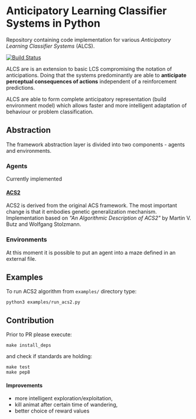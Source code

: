 # Anticipatory Learning Classifier Systems in Python
Repository containing code implementation for various *Anticipatory Learning Classifier Systems* (ALCS).

[![Build Status](https://travis-ci.org/khozzy/ACS.svg?branch=master)](https://travis-ci.org/khozzy/ACS)


ALCS are is an extension to basic LCS compromising the notation of anticipations. Doing that the systems predominantly are able to **anticipate perceptual consequences of actions** independent of a reinforcement predictions.
 
 ALCS are able to form complete anticipatory representation (build environment model) which allows faster
 and more intelligent adaptation of behaviour or problem classification.

## Abstraction
The framework abstraction layer is divided into two components - agents and environments.

### Agents
Currently implemented
#### [ACS2](acs/agent/acs2/ACS2.py)
ACS2 is derived from the original ACS framework. The most important change is that it embodies genetic generalization mechanism. Implementation based on *"An Algorithmic Description of ACS2"* by Martin V. Butz and Wolfgang Stolzmann.

### Environments
At this moment it is possible to put an agent into a maze defined in an external file.

## Examples
To run ACS2 algorithm from `examples/` directory type:

    python3 examples/run_acs2.py

## Contribution
Prior to PR please execute:

    make install_deps
    
and check if standards are holding:

    make test
    make pep8

#### Improvements
- more intelligent exploration/exploitation,
- kill animat after certain time of wandering,
- better choice of reward values
